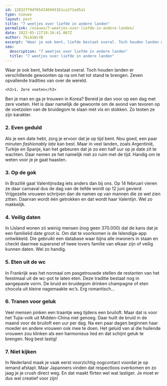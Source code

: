 ```yaml
---
id: 12832ff9df6542469451b1ca1f1ed5a1
type: nieuws
layout: post
title: "7 weetjes over liefde in andere landen"
permalink: /nieuws/7-weetjes-over-liefde-in-andere-landen/
date: 2022-05-11T19:16:41.067Z
author: 7biA1WiYB
excerpt: "Waar je ook bent, liefde bestaat overal. Toch houden landen er verschillende gewoonten op na om het tot stand te brengen. Zeven opvallende tradities van over de wereld.  "
seo:
  description: "7 weetjes over liefde in andere landen"
  title: "7 weetjes over liefde in andere landen"
---
```

Waar je ook bent, liefde bestaat overal. Toch houden landen er verschillende gewoonten op na om het tot stand te brengen. Zeven opvallende tradities van over de wereld.  

    <h3>1. Zere voeten</h3>
<p>Ben je man en ga je trouwen in Korea? Bereid je dan voor op een dag met zere voeten. Het is daar namelijk de gewoonte om de avond van tevoren op de voetzolen van de bruidegom te slaan met vis en stokken. Zo testen ze zijn karakter.</p>
<h3>2. Even geduld</h3>
<p>Als je een date hebt, zorg je ervoor dat je op tijd bent. Nou goed, een paar minuten <em>fashionably late</em> kan best. Maar in veel landen, zoals Argentinië, Turkije en Spanje, kan het gebeuren dat je zo een half uur op je date zit te wachten. Daar nemen ze het namelijk niet zo ruim met de tijd. Handig om te weten voor je je gaat haasten.</p>
<h3>3. Op de gok</h3>
<p>In Brazilië gaat Valentijnsdag iets anders dan bij ons. Op 14 februari vieren ze daar carnaval dus de dag van de liefde wordt op 12 juni gevierd. Vrijgezelle vrouwen schrijven dan de namen op van mannen die ze wel zien zitten. Daarvan wordt één getrokken en dat wordt haar Valentijn. Wel zo makkelijk.</p>
<h3>4. Veilig daten</h3>
<p>In IJsland wonen zó weinig mensen (nog geen 370.000) dat de kans dat je een familielid date groot is. Om dat te voorkomen is de Islendiga-app ontwikkeld. Die gebruikt een database waar bijna alle inwoners in staan en checkt daarmee supersnel of twee lovers familie van elkaar zijn of veilig kunnen daten. Wel zo handig.</p>
<h3>5. Eten uit de wc</h3>
<p>In Frankrijk was het normaal om pasgetrouwde stellen de restanten van het feestmaal uit de wc-pot te laten eten. Deze traditie bestaat nog in aangepaste vorm. De bruid en bruidegom drinken champagne of eten chocola uit kleine nagemaakte wc’s. Erg romantisch…</p>
<h3>6. Tranen voor geluk</h3>
<p>Veel mensen pinken een traantje weg tijdens een bruiloft. Maar dat is voor het Tujia-volk uit Midden-China niet genoeg. Daar huilt de bruid in de maand voor de bruiloft een uur per dag. Na een paar dagen beginnen haar moeder en andere vrouwen ook mee te doen. Het geluid van al die huilende vrouwen zou klinken als een harmonieus lied en dat schijnt geluk te brengen. Nog best lastig!</p>
<h3>7. Niet kijken</h3>
<p>In Nederland maak je vaak eerst voorzichtig oogcontact voordat je op iemand afstapt. Maar Japanners vinden dat respectloos overkomen en zo jaag je je crush direct weg. En dat maakt flirten wel wat lastiger. Je moet er dus wel creatief voor zijn!</p>  
